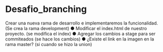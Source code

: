 # Desafio_branching

Crear una nueva rama de desarrollo e implementaremos la funcionalidad. (Se crea la rama development)
● Modificar el index.html de nuestro proyecto. (se modifica el index)
● Agregar los cambios a stage para ser commiteados (se hace los cambios)
● ¿Existe el link en la imagen en la rama master? (si cuando se hizo la union)
